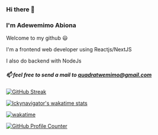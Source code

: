 ### Hi there 👋

### I'm Adewemimo Abiona

<!-- 
### `NOT AVAILABLE FOR FULLTIME JOB OFFERS AT THE MOMENT BUT FEEL FREE TO CONTACT ME AND MAYBE WE CAN WORK SOMETHING OUT` 
-->

Welcome to my github 😃

I'm a frontend web developer using Reactjs/NextJS

I also do backend with NodeJs

##### 📫 feel free to send a mail to [quadratwemimo@gmail.com](mailto:quadratwemimo@gmail.com)

<!--
[![Adewmimo's GitHub stats](https://github-readme-stats.vercel.app/api?username=abiona01&count_private=true&show_icons=true)](https://github.com/anuraghazra/github-readme-stats)
-->

<!--
[![Top Langs](https://github-readme-stats.vercel.app/api/top-langs/?username=ickynavigator&hide=html&langs_count=6&show_icons=true&theme=cobalt)](https://github.com/anuraghazra/github-readme-stats)
-->

[![GitHub Streak](https://github-readme-streak-stats.herokuapp.com?user=abiona01&theme=cobalt2&border_radius=5&mode=weekly)](https://git.io/streak-stats)

[![Ickynavigator's wakatime stats](https://github-readme-stats.vercel.app/api/wakatime?username=abiona01&langs_count=5&show_icons=true&theme=cobalt)](https://github.com/anuraghazra/github-readme-stats)

[![wakatime](https://wakatime.com/badge/user/85ed635e-bb58-4932-9c1a-6cf99f2fdd1e.svg)](https://wakatime.com/@85ed635e-bb58-4932-9c1a-6cf99f2fdd1e)

[![GitHub Profile Counter](https://komarev.com/ghpvc/?username=abiona01&color=blue)](https://komarev.com/ghpvc)

<!--
**abiona01/abiona01** is a ✨ _special_ ✨ repository because its `README.md` (this file) appears on your GitHub profile.

Here are some ideas to get you started:

- 🔭 I’m currently working on ...
- 🌱 I’m currently learning ...
- 👯 I’m looking to collaborate on ...
- 🤔 I’m looking for help with ...
- 💬 Ask me about ...
- 📫 How to reach me: ...
- 😄 Pronouns: ...
- ⚡ Fun fact: ...
-->
